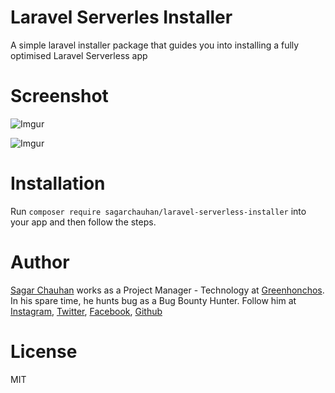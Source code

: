 # Laravel Serverles Installer

A simple laravel installer package that guides you into installing a fully optimised Laravel Serverless app

# Screenshot
![Imgur](https://i.imgur.com/LkCJBwD.jpg)

![Imgur](https://i.imgur.com/x0cEVtu.jpg)

# Installation

Run `composer require sagarchauhan/laravel-serverless-installer` into your app and then follow the steps.

# Author

[Sagar Chauhan](https://twitter.com/sagarchauhan005) works as a Project Manager - Technology at [Greenhonchos](https://www.greenhonchos.com).
In his spare time, he hunts bug as a Bug Bounty Hunter.
Follow him at [Instagram](https://www.instagram.com/chauhansahab005/), [Twitter](https://twitter.com/chauhansahab005),  [Facebook](https://facebook.com/sagar.chauhan3),
[Github](https://github.com/sagarchauhan005)

# License
MIT
